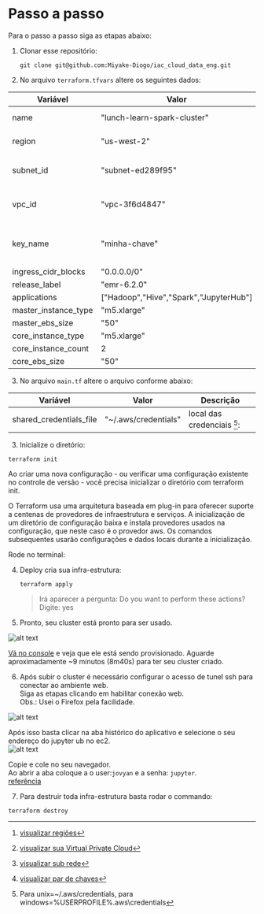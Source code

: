 # Passo a passo
Para o passo a passo siga as etapas abaixo:


1. Clonar esse repositório:

    ```git clone git@github.com:Miyake-Diogo/iac_cloud_data_eng.git```

2. No arquivo ```terraform.tfvars``` altere os seguintes dados:

| Variável                    | Valor                                    |  Descrição                                 | 
| -------------               | -------------                            |  -------------                             |
| name                        | "lunch-learn-spark-cluster"              |   nome do cluster                          |
| region                      | "us-west-2"                              |   regiões na AWS [^2]                      |
| subnet_id                   | "subnet-ed289f95"                        |   informar sua sub-rede id [^3]:           |
| vpc_id                      | "vpc-3f6d4847"                           |   informar sua vpc id [^4]:                |
| key_name                    | "minha-chave"                            |   informar seu par de chaves [^5]:         |
| ingress_cidr_blocks         | "0.0.0.0/0"                              |                                            |
| release_label               | "emr-6.2.0"                              |                                            |
| applications                | ["Hadoop","Hive","Spark","JupyterHub"]   |                                            |
| master_instance_type        | "m5.xlarge"                              |                                            |
| master_ebs_size             | "50"                                     |                                            |
| core_instance_type          | "m5.xlarge"                              |                                            |
| core_instance_count         | 2                                        |                                            |
| core_ebs_size               | "50"                                     |                                            |

[^2]: [visualizar regiões](https://docs.aws.amazon.com/pt_br/AWSEC2/latest/UserGuide/using-regions-availability-zones.html#concepts-available-regions)
[^3]: [visualizar sua Virtual Private Cloud](https://docs.aws.amazon.com/pt_br/vpc/latest/userguide/default-vpc.html#view-default-vpc)
[^4]: [visualizar sub rede](https://docs.aws.amazon.com/pt_br/vpc/latest/userguide/working-with-vpcs.html#view-subnet)
[^5]: [visualizar par de chaves](https://docs.aws.amazon.com/emr/latest/ManagementGuide/emr-plan-access-ssh.html)

3. No arquivo ```main.tf``` altere o arquivo conforme abaixo:

| Variável                    | Valor                                    |  Descrição                                 | 
| -------------               | -------------                            |  -------------                             |
| shared_credentials_file     | "~/.aws/credentials"                     |   local das credenciais [^6]:              |


[^6]: Para unix=~/.aws/credentials, para windows=%USERPROFILE%\.aws\credentials 


3. Inicialize o diretório:

```terraform init```

Ao criar uma nova configuração - ou verificar uma configuração existente no controle de versão - você precisa inicializar o diretório com terraform init.

O Terraform usa uma arquitetura baseada em plug-in para oferecer suporte a centenas de provedores de infraestrutura e serviços. A inicialização de um diretório de configuração baixa e instala provedores usados ​​na configuração, que neste caso é o provedor aws. Os comandos subsequentes usarão configurações e dados locais durante a inicialização.

Rode no terminal:

4. Deploy cria sua infra-estrutura:

    ```terraform apply```

    > Irá aparecer a pergunta: Do you want to perform these actions?
    > Digite: yes

5. Pronto, seu cluster está pronto para ser usado. 

![alt text](resources/terraform-finish.png "Script criando cluster")

[Vá no console](https://us-west-2.console.aws.amazon.com/elasticmapreduce/home?region=us-west-2#) e veja que ele está sendo provisionado. Aguarde aproximadamente ~9 minutos (8m40s) para ter seu cluster criado.


6. Após subir o cluster é necessário configurar o acesso de tunel ssh para conectar ao ambiente web.  
Siga as etapas clicando em habilitar conexão web.  
Obs.: Usei o Firefox pela facilidade.  

![alt text](resources/habilitar-conexao-web.png "Habilitar conexão da web")


Após isso basta clicar na aba histórico do aplicativo e selecione o seu endereço do jupyter ub no ec2.  
![alt text](resources/jupyterhub.png "Usar o Jupyterhub")

Copie e cole no seu navegador.  
Ao abrir a aba coloque a o user:`jovyan` e a senha: `jupyter`.  
[referência](https://docs.aws.amazon.com/emr/latest/ReleaseGuide/emr-jupyterhub-user-access.html)


7. Para destruir toda infra-estrutura basta rodar o commando:

```terraform destroy```


